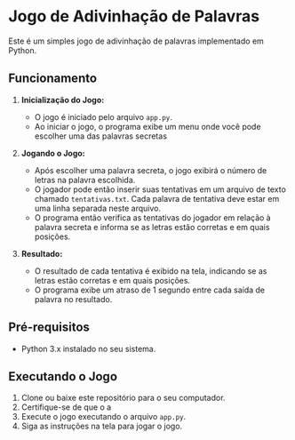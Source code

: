 # Jogo de Adivinhação de Palavras

Este é um simples jogo de adivinhação de palavras implementado em Python.

## Funcionamento

1. **Inicialização do Jogo:**
   - O jogo é iniciado pelo arquivo `app.py`.
   - Ao iniciar o jogo, o programa exibe um menu onde você pode escolher uma das palavras secretas

2. **Jogando o Jogo:**
   - Após escolher uma palavra secreta, o jogo exibirá o número de letras na palavra escolhida.
   - O jogador pode então inserir suas tentativas em um arquivo de texto chamado `tentativas.txt`. Cada palavra de tentativa deve estar em uma linha separada neste arquivo.
   - O programa então verifica as tentativas do jogador em relação à palavra secreta e informa se as letras estão corretas e em quais posições.

3. **Resultado:**
   - O resultado de cada tentativa é exibido na tela, indicando se as letras estão corretas e em quais posições.
   - O programa exibe um atraso de 1 segundo entre cada saída de palavra no resultado.

## Pré-requisitos

- Python 3.x instalado no seu sistema.

## Executando o Jogo

1. Clone ou baixe este repositório para o seu computador.
2. Certifique-se de que o a
3. Execute o jogo executando o arquivo `app.py`.
4. Siga as instruções na tela para jogar o jogo.
